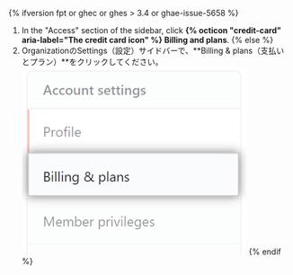 {% ifversion fpt or ghec or ghes > 3.4 or ghae-issue-5658 %}
1. In the "Access" section of the sidebar, click **{% octicon "credit-card" aria-label="The credit card icon" %} Billing and plans**.
{% else %}
1. OrganizationのSettings（設定）サイドバーで、**Billing & plans（支払いとプラン）**をクリックしてください。 ![支払い設定](/assets/images/help/billing/settings_organization_billing_plans_tab.png)
{% endif %}
